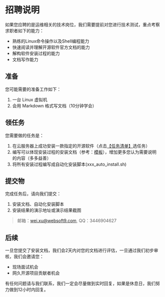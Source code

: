# 招聘说明

如果您应聘的是运维相关的技术岗位，我们需要提前对您进行技术测试，重点考察求职者如下的能力：

* 熟练的Linux命令操作以及Shell编程能力
* 快速阅读并理解开源软件官方文档的能力
* 解构软件安装过程的能力
* 文档写作能力

## 准备

您可能需要的准备工作如下：

1. 一台 Linux 虚拟机
2. 会用 Markdown 格式写文档（10分钟学会）

## 领任务

您需要做的任务是：

1. 在云服务器上成功安装一款指定的开源软件（点击[【任务清单】](tech-test/tasks.md)选任务）
2. 编写可以体现安装过程的安装文档（参考：[模板](RabbitMQ-cxx.md)），增加更多您认为需要说明的内容（多多益善）
3. 将所有安装过程编写成自动化安装脚本(xxx_auto_install.sh) 

## 提交物

完成任务后，请向我们提交：

1. 安装文档、自动化安装脚本
2. 安装结果的演示地址或演示结果截图

> 邮箱：wei.xu@websoft9.com, QQ：3446904627

## 后续

一旦您提交了安装文档，我们会2天内对您的文档进行评估，一旦通过我们初步审核，我们会邀请您：

* 现场面试机会
* 网久开源项目贡献者机会


有任何问题请与我们联系，我们一定会尽量做到实时回复，如果是休息日，我们努力做到12小时内回复。
